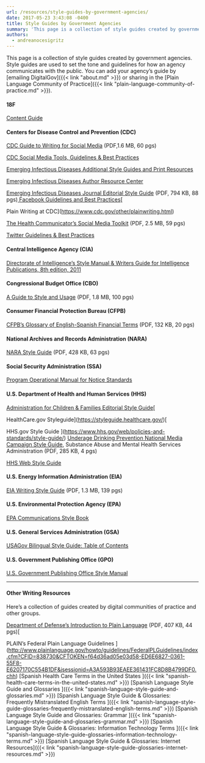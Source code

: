 ```yaml
---
url: /resources/style-guides-by-government-agencies/
date: 2017-05-23 3:43:08 -0400
title: Style Guides by Government Agencies
summary: 'This page is a collection of style guides created by government agencies. Style guides are used to set the tone and guidelines for how an agency communicates with the public. You can add your agency&#8217;s guide by emailing DigitalGov or sharing in the Plain Language Community of Practice. 18F Content Guide Centers for Disease Control and Prevention (CDC)'
authors:
  - andreanocesigritz
---
```


This page is a collection of style guides created by government agencies. Style guides are used to set the tone and guidelines for how an agency communicates with the public. You can add your agency&#8217;s guide by [emailing DigitalGov]({{< link "about.md" >}}) or sharing in the [Plain Language Community of Practice]({{< link "plain-language-community-of-practice.md" >}}).

#### 18F

[Content Guide](https://content-guide.18f.gov/)

#### Centers for Disease Control and Prevention (CDC)

[CDC Guide to Writing for Social Media](https://www.cdc.gov/socialmedia/tools/guidelines/guideforwriting.html) (PDF,1.6 MB, 60 pgs)
  
[CDC Social Media Tools, Guidelines & Best Practices](https://www.cdc.gov/socialmedia/tools/guidelines/)
  
[Emerging Infectious Diseases Additional Style Guides and Print Resources](https://wwwnc.cdc.gov/eid/page/additional-style-guides-and-print-resources)
  
[Emerging Infectious Diseases Author Resource Center](https://wwwnc.cdc.gov/eid/page/author-resource-center)
  
[Emerging Infectious Diseases Journal Editorial Style Guide](https://wwwnc.cdc.gov/eid/pdfs/StyleGuide.pdf) (PDF, 794 KB, 88 pgs)[
  ](https://www.cdc.gov/other/plainwriting.html) [Facebook Guidelines and Best Practices](https://www.cdc.gov/socialmedia/tools/guidelines/facebook-guidelines.html)[
  
Plain Writing at CDC](https://www.cdc.gov/other/plainwriting.html)
  
[The Health Communicator’s Social Media Toolkit](https://www.cdc.gov/socialmedia/tools/guidelines/socialmediatoolkit.html) (PDF, 2.5 MB, 59 pgs)
  
[Twitter Guidelines & Best Practices](https://www.cdc.gov/socialmedia/tools/guidelines/twitter.html)

#### Central Intelligence Agency (CIA)

[Directorate of Intelligence’s Style Manual & Writers Guide for Intelligence Publications, 8th edition, 2011](https://www.scribd.com/doc/233259974/Directorate-of-Intelligence-Style-Manual-Writers-Guide-for-Intelligence-Publications-Eighth-Edition-2011)

#### Congressional Budget Office (CBO)

[A Guide to Style and Usage](http://www.cbo.gov/sites/default/files/cbofiles/attachments/44975-StyleGuide.pdf) (PDF, 1.8 MB, 100 pgs)

#### Consumer Financial Protection Bureau (CFPB)

[CFPB&#8217;s Glossary of English-Spanish Financial Terms](https://s3.amazonaws.com/files.consumerfinance.gov/f/201510_cfpb_spanish-style-guide-glossary.pdf) (PDF, 132 KB, 20 pgs)

#### National Archives and Records Administration (NARA)

[NARA Style Guide](https://www.archives.gov/files/open/plain-writing/style-guide.pdf) (PDF, 428 KB, 63 pgs)

#### Social Security Administration (SSA)

[Program Operational Manual for Notice Standards](https://secure.ssa.gov/apps10/poms.nsf/lnx/0900610000)

#### U.S. Department of Health and Human Services (HHS)

[Administration for Children & Families Editorial Style Guide](https://www.acf.hhs.gov/digital-toolbox/content/editorial-style-guide)[
  
HealthCare.gov Styleguide](https://styleguide.healthcare.gov/)[
  
HHS.gov Style Guide
  ](https://www.hhs.gov/web/policies-and-standards/style-guide/) [Underage Drinking Prevention National Media Campaign Style Guide](https://www.samhsa.gov/sites/default/files/uad_campaign_style_guide.pdf), Substance Abuse and Mental Health Services Administration (PDF, 285 KB, 4 pgs)
  
[HHS Web Style Guide](https://www.hhs.gov/web/policies-and-standards/web-style-guide/)

#### U.S. Energy Information Administration (EIA)

[EIA Writing Style Guide](https://www.eia.gov/about/eiawritingstyleguide.pdf) (PDF, 1.3 MB, 139 pgs)

#### U.S. Environmental Protection Agency (EPA)

[EPA Communications Style Book](https://www.epa.gov/stylebook)

#### U.S. General Services Administration (GSA)

[USAGov Bilingual Style Guide: Table of Contents](https://www.usa.gov/style-guide/table-of-contents)

#### U.S. Government Publishing Office (GPO)

[U.S. Government Publishing Office Style Manual](https://www.gpo.gov/fdsys/search/pagedetails.action?collectionCode=GPO&granuleId=&packageId=GPO-STYLEMANUAL-2016)

* * *

#### Other Writing Resources

Here&#8217;s a collection of guides created by digital communities of practice and other groups.

[Department of Defense&#8217;s Introduction to Plain Language](http://www.dtic.mil/whs/directives/plainlanguage/PlainLanguageCourse.pdf) (PDF, 407 KB, 44 pgs)[
  
PLAIN&#8217;s Federal Plain Language Guidelines
  ](http://www.plainlanguage.gov/howto/guidelines/FederalPLGuidelines/index.cfm?CFID=838730&CFTOKEN=f64d36ad05e03d58-ED6E6827-0361-55F8-E6207170C554B1DF&jsessionid=A3A593B93EAEE361431FC8D8B4799DF0.chh) [Spanish Health Care Terms in the United States
  ]({{< link "spanish-health-care-terms-in-the-united-states.md" >}}) [Spanish Language Style Guide and Glossaries
  ]({{< link "spanish-language-style-guide-and-glossaries.md" >}}) [Spanish Language Style Guide & Glossaries: Frequently Mistranslated English Terms
  ]({{< link "spanish-language-style-guide-glossaries-frequently-mistranslated-english-terms.md" >}}) [Spanish Language Style Guide and Glossaries: Grammar
  ]({{< link "spanish-language-style-guide-and-glossaries-grammar.md" >}}) [Spanish Language Style Guide & Glossaries: Information Technology Terms
  ]({{< link "spanish-language-style-guide-glossaries-information-technology-terms.md" >}}) [Spanish Language Style Guide & Glossaries: Internet Resources]({{< link "spanish-language-style-guide-glossaries-internet-resources.md" >}})